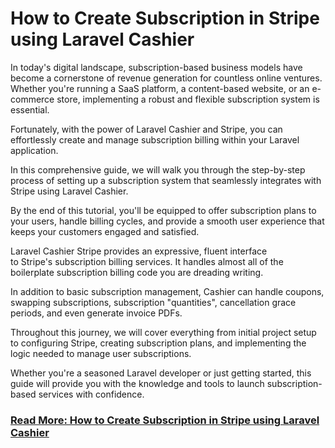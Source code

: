 # How to Create Subscription in Stripe using Laravel Cashier

In today's digital landscape, subscription-based business models have become a cornerstone of revenue generation for countless online ventures. Whether you're running a SaaS platform, a content-based website, or an e-commerce store, implementing a robust and flexible subscription system is essential.

Fortunately, with the power of Laravel Cashier and Stripe, you can effortlessly create and manage subscription billing within your Laravel application.

In this comprehensive guide, we will walk you through the step-by-step process of setting up a subscription system that seamlessly integrates with Stripe using Laravel Cashier.

By the end of this tutorial, you'll be equipped to offer subscription plans to your users, handle billing cycles, and provide a smooth user experience that keeps your customers engaged and satisfied.

Laravel Cashier Stripe provides an expressive, fluent interface to Stripe's subscription billing services. It handles almost all of the boilerplate subscription billing code you are dreading writing.

In addition to basic subscription management, Cashier can handle coupons, swapping subscriptions, subscription "quantities", cancellation grace periods, and even generate invoice PDFs.

Throughout this journey, we will cover everything from initial project setup to configuring Stripe, creating subscription plans, and implementing the logic needed to manage user subscriptions.

Whether you're a seasoned Laravel developer or just getting started, this guide will provide you with the knowledge and tools to launch subscription-based services with confidence.

### [Read More: How to Create Subscription in Stripe using Laravel Cashier](https://techsolutionstuff.com/post/how-to-create-subscription-in-stripe-using-laravel-cashier)
